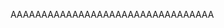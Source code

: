 AAAAAAAAAAAAAAAAAAAAAAAAAAAAAAAAA

<!---
Noobish500000/Noobish500000 is a ✨ special ✨ repository because its `README.md` (this file) appears on your GitHub profile.
You can click the Preview link to take a look at your changes.
--->

